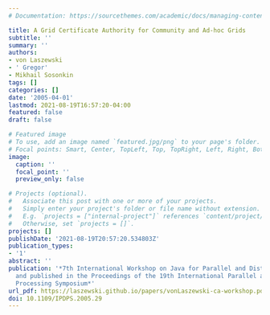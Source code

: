 ```yaml
---
# Documentation: https://sourcethemes.com/academic/docs/managing-content/

title: A Grid Certificate Authority for Community and Ad-hoc Grids
subtitle: ''
summary: ''
authors:
- von Laszewski
- ' Gregor'
- Mikhail Sosonkin
tags: []
categories: []
date: '2005-04-01'
lastmod: 2021-08-19T16:57:20-04:00
featured: false
draft: false

# Featured image
# To use, add an image named `featured.jpg/png` to your page's folder.
# Focal points: Smart, Center, TopLeft, Top, TopRight, Left, Right, BottomLeft, Bottom, BottomRight.
image:
  caption: ''
  focal_point: ''
  preview_only: false

# Projects (optional).
#   Associate this post with one or more of your projects.
#   Simply enter your project's folder or file name without extension.
#   E.g. `projects = ["internal-project"]` references `content/project/deep-learning/index.md`.
#   Otherwise, set `projects = []`.
projects: []
publishDate: '2021-08-19T20:57:20.534803Z'
publication_types:
- '1'
abstract: ''
publication: '*7th International Workshop on Java for Parallel and Distributed Computing
  and published in the Proceedings of the 19th International Parallel and Distributed
  Processing Symposium*'
url_pdf: https://laszewski.github.io/papers/vonLaszewski-ca-workshop.pdf
doi: 10.1109/IPDPS.2005.29
---
```

